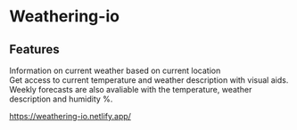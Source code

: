 <h1> Weathering-io </h1>

<h2>Features</h2>
<p>
  Information on current weather based on current location
  <br>
  Get access to current temperature and weather description with visual aids.
  <br>
  Weekly forecasts are also avaliable with the temperature, weather description and humidity %.
</p>

https://weathering-io.netlify.app/

